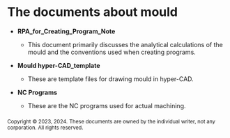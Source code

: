 # The documents about mould
- **RPA_for_Creating_Program_Note**
    - This document primarily discusses the analytical calculations of the mould and the conventions used when creating programs.

- **Mould hyper-CAD_template**
    - These are template files for drawing mould in hyper-CAD.

- **NC Programs**
    - These are the NC programs used for actual machining.

<sub>Copyright © 2023, 2024.</sub>
<sub>These documents are owned by the individual writer, not any corporation. All rights reserved.</sub>
